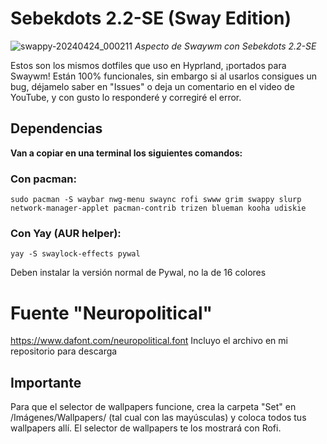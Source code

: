 # Sebekdots 2.2-SE (Sway Edition)

![swappy-20240424_000211](https://github.com/andrewsebek/Sebekdots-sway/assets/121652305/929472d1-c959-45f8-adfa-b249210422c7)
_Aspecto de Swaywm con Sebekdots 2.2-SE_

Estos son los mismos dotfiles que uso en Hyprland, ¡portados para Swaywm! Están 100% funcionales, sin embargo si al usarlos consigues un bug, déjamelo saber en "Issues" o deja un comentario en el video de YouTube, y con gusto lo responderé y corregiré el error. 

## Dependencias

**Van a copiar en una terminal los siguientes comandos:**

### Con pacman:

`sudo pacman -S waybar nwg-menu swaync rofi swww grim swappy slurp network-manager-applet pacman-contrib trizen blueman kooha udiskie`

### Con Yay (AUR helper):

`yay -S swaylock-effects pywal` 

Deben instalar la versión normal de Pywal, no la de 16 colores

# Fuente "Neuropolitical"

https://www.dafont.com/neuropolitical.font 
Incluyo el archivo en mi repositorio para descarga

## Importante

Para que el selector de wallpapers funcione, crea la carpeta "Set" en /Imágenes/Wallpapers/ (tal cual con las mayúsculas) y coloca todos tus wallpapers allí. El selector de wallpapers te los mostrará con Rofi.

